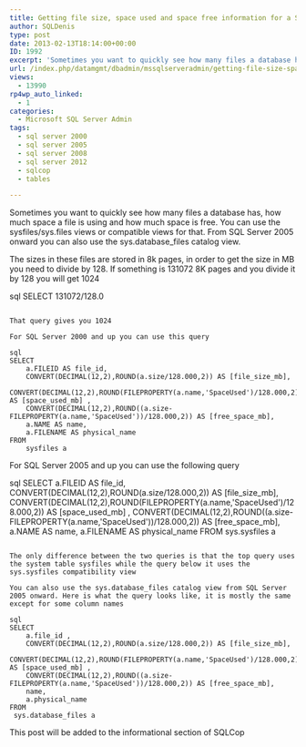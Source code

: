 ```yaml
---
title: Getting file size, space used and space free information for a SQL Server database
author: SQLDenis
type: post
date: 2013-02-13T18:14:00+00:00
ID: 1992
excerpt: 'Sometimes you want to quickly see how many files a database has, how much space a file is using and how much space is free. You can use the sysfiles/sys.files views or compatible views for that. From SQL Server 2005 onward you can also use the sys.datab&hellip;'
url: /index.php/datamgmt/dbadmin/mssqlserveradmin/getting-file-size-space-used/
views:
  - 13990
rp4wp_auto_linked:
  - 1
categories:
  - Microsoft SQL Server Admin
tags:
  - sql server 2000
  - sql server 2005
  - sql server 2008
  - sql server 2012
  - sqlcop
  - tables

---
```

Sometimes you want to quickly see how many files a database has, how much space a file is using and how much space is free. You can use the sysfiles/sys.files views or compatible views for that. From SQL Server 2005 onward you can also use the sys.database_files catalog view. 

The sizes in these files are stored in 8k pages, in order to get the size in MB you need to divide by 128. If something is 131072 8K pages and you divide it by 128 you will get 1024

sql
SELECT 131072/128.0
```

That query gives you 1024

For SQL Server 2000 and up you can use this query

sql
SELECT
	a.FILEID AS file_id,
	CONVERT(DECIMAL(12,2),ROUND(a.size/128.000,2)) AS [file_size_mb],
	CONVERT(DECIMAL(12,2),ROUND(FILEPROPERTY(a.name,'SpaceUsed')/128.000,2)) AS [space_used_mb] ,
	CONVERT(DECIMAL(12,2),ROUND((a.size-FILEPROPERTY(a.name,'SpaceUsed'))/128.000,2)) AS [free_space_mb],
	a.NAME AS name,
	a.FILENAME AS physical_name
FROM
	sysfiles a
```

For SQL Server 2005 and up you can use the following query

sql
SELECT
	a.FILEID AS file_id,
	CONVERT(DECIMAL(12,2),ROUND(a.size/128.000,2)) AS [file_size_mb],
	CONVERT(DECIMAL(12,2),ROUND(FILEPROPERTY(a.name,'SpaceUsed')/128.000,2)) AS [space_used_mb] ,
	CONVERT(DECIMAL(12,2),ROUND((a.size-FILEPROPERTY(a.name,'SpaceUsed'))/128.000,2)) AS [free_space_mb],
	a.NAME AS name,
	a.FILENAME AS physical_name
FROM
	sys.sysfiles a
```

The only difference between the two queries is that the top query uses the system table sysfiles while the query below it uses the sys.sysfiles compatibility view

You can also use the sys.database_files catalog view from SQL Server 2005 onward. Here is what the query looks like, it is mostly the same except for some column names

sql
SELECT
	a.file_id ,
	CONVERT(DECIMAL(12,2),ROUND(a.size/128.000,2)) AS [file_size_mb],
	CONVERT(DECIMAL(12,2),ROUND(FILEPROPERTY(a.name,'SpaceUsed')/128.000,2)) AS [space_used_mb] ,
	CONVERT(DECIMAL(12,2),ROUND((a.size-FILEPROPERTY(a.name,'SpaceUsed'))/128.000,2)) AS [free_space_mb],
	name,
	a.physical_name
FROM
 sys.database_files a
```

This post will be added to the informational section of SQLCop